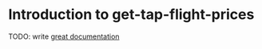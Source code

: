 # Introduction to get-tap-flight-prices

TODO: write [great documentation](http://jacobian.org/writing/what-to-write/)
